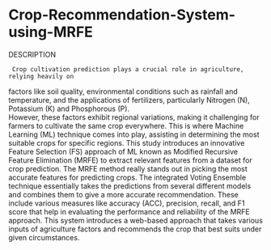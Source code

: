 # Crop-Recommendation-System-using-MRFE

DESCRIPTION

     Crop cultivation prediction plays a crucial role in agriculture, relying heavily on 
factors like soil quality, environmental conditions such as rainfall and temperature, and the 
applications of fertilizers, particularly Nitrogen (N), Potassium (K) and Phosphorous (P).  
However, these factors exhibit regional variations, making it challenging for farmers to 
cultivate the same crop everywhere. This is where Machine Learning (ML) technique comes 
into play, assisting in determining the most suitable crops for specific regions. This study 
introduces an innovative Feature Selection (FS) approach of ML known as Modified 
Recursive Feature Elimination (MRFE) to extract relevant features from a dataset for crop 
prediction. 
          The MRFE method really stands out in picking the most accurate features for 
predicting crops. The integrated Voting Ensemble technique essentially takes the predictions 
from several different models and combines them to give a more accurate recommendation. 
These include various measures like accuracy (ACC), precision, recall, and F1 score that 
help in evaluating the performance and reliability of the MRFE approach. This system 
introduces a web-based approach that takes various inputs of agriculture factors and 
recommends the crop that best suits under given circumstances.
